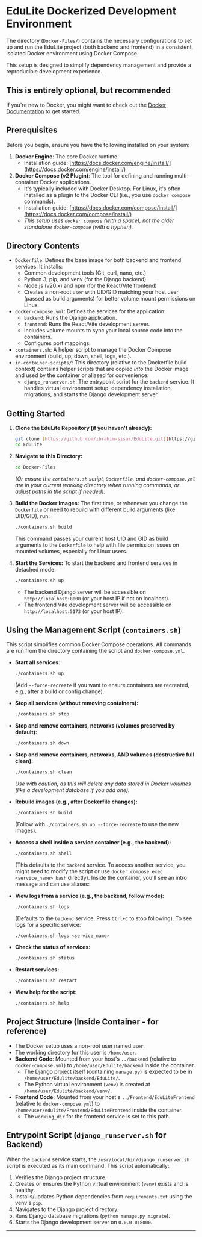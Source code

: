 # EduLite Dockerized Development Environment

The directory (`Docker-Files/`) contains the necessary configurations to set up and run the EduLite project (both backend and frontend) in a consistent, isolated Docker environment using Docker Compose.

This setup is designed to simplify dependency management and provide a reproducible development experience.

## This is entirely optional, but recommended

If you're new to Docker, you might want to check out the [Docker Documentation](https://docs.docker.com/get-started/) to get started.

## Prerequisites

Before you begin, ensure you have the following installed on your system:

1.  **Docker Engine**: The core Docker runtime.
    * Installation guide: [https://docs.docker.com/engine/install/](https://docs.docker.com/engine/install/)
2.  **Docker Compose (v2 Plugin)**: The tool for defining and running multi-container Docker applications.
    * It's typically included with Docker Desktop. For Linux, it's often installed as a plugin to the Docker CLI (i.e., you use `docker compose` commands).
    * Installation guide: [https://docs.docker.com/compose/install/](https://docs.docker.com/compose/install/)
    * *This setup uses `docker compose` (with a space), not the older standalone `docker-compose` (with a hyphen).*

## Directory Contents

* `Dockerfile`: Defines the base image for both backend and frontend services. It installs:
  * Common development tools (Git, curl, nano, etc.)
  * Python 3, pip, and venv (for the Django backend)
  * Node.js (v20.x) and npm (for the React/Vite frontend)
  * Creates a non-root `user` with UID/GID matching your host user (passed as build arguments) for better volume mount permissions on Linux.
* `docker-compose.yml`: Defines the services for the application:
  * `backend`: Runs the Django application.
  * `frontend`: Runs the React/Vite development server.
  * Includes volume mounts to sync your local source code into the containers.
  * Configures port mappings.
* `containers.sh`: A helper script to manage the Docker Compose environment (build, up, down, shell, logs, etc.).
* `in-container-scripts/`: This directory (relative to the Dockerfile build context) contains helper scripts that are copied *into* the Docker image and used by the container or aliased for convenience:
  * `django_runserver.sh`: The entrypoint script for the `backend` service. It handles virtual environment setup, dependency installation, migrations, and starts the Django development server.

## Getting Started

1.  **Clone the EduLite Repository (if you haven't already):**
    ```bash
    git clone [https://github.com/ibrahim-sisar/EduLite.git](https://github.com/ibrahim-sisar/EduLite.git)
    cd EduLite
    ```

2.  **Navigate to this Directory:**
    ```bash
    cd Docker-Files 
    ```
    *(Or ensure the `containers.sh` script, `Dockerfile`, and `docker-compose.yml` are in your current working directory when running commands, or adjust paths in the script if needed).*

3.  **Build the Docker Images:**
    The first time, or whenever you change the `Dockerfile` or need to rebuild with different build arguments (like UID/GID), run:
    ```bash
    ./containers.sh build
    ```
    This command passes your current host UID and GID as build arguments to the `Dockerfile` to help with file permission issues on mounted volumes, especially for Linux users.

4.  **Start the Services:**
    To start the backend and frontend services in detached mode:
    ```bash
    ./containers.sh up
    ```
    * The backend Django server will be accessible on `http://localhost:8000` (or your host IP if not on localhost).
    * The frontend Vite development server will be accessible on `http://localhost:5173` (or your host IP).

## Using the Management Script (`containers.sh`)

This script simplifies common Docker Compose operations. All commands are run from the directory containing the script and `docker-compose.yml`.

* **Start all services:**
    ```bash
    ./containers.sh up
    ```
    (Add `--force-recreate` if you want to ensure containers are recreated, e.g., after a build or config change).

* **Stop all services (without removing containers):**
    ```bash
    ./containers.sh stop
    ```

* **Stop and remove containers, networks (volumes preserved by default):**
    ```bash
    ./containers.sh down
    ```

* **Stop and remove containers, networks, AND volumes (destructive full clean):**
    ```bash
    ./containers.sh clean
    ```
    *Use with caution, as this will delete any data stored in Docker volumes (like a development database if you add one).*

* **Rebuild images (e.g., after Dockerfile changes):**
    ```bash
    ./containers.sh build
    ```
    (Follow with `./containers.sh up --force-recreate` to use the new images).

* **Access a shell inside a service container (e.g., the backend):**
    ```bash
    ./containers.sh shell
    ```
    (This defaults to the `backend` service. To access another service, you might need to modify the script or use `docker compose exec <service_name> bash` directly).
    Inside the container, you'll see an intro message and can use aliases:

* **View logs from a service (e.g., the backend, follow mode):**
    ```bash
    ./containers.sh logs
    ```
    (Defaults to the `backend` service. Press `Ctrl+C` to stop following).
    To see logs for a specific service:
    ```bash
    ./containers.sh logs <service_name>
    ```

* **Check the status of services:**
    ```bash
    ./containers.sh status
    ```

* **Restart services:**
    ```bash
    ./containers.sh restart
    ```

* **View help for the script:**
    ```bash
    ./containers.sh help
    ```

## Project Structure (Inside Container - for reference)

* The Docker setup uses a non-root user named `user`.
* The working directory for this user is `/home/user`.
* **Backend Code**: Mounted from your host's `../backend` (relative to `docker-compose.yml`) to `/home/user/Edulite/backend` inside the container.
  * The Django project itself (containing `manage.py`) is expected to be in `/home/user/Edulite/backend/EduLite/`.
  * The Python virtual environment (`venv`) is created at `/home/user/Edulite/backend/venv/`.
* **Frontend Code**: Mounted from your host's `../Frontend/EduLiteFrontend` (relative to `docker-compose.yml`) to `/home/user/edulite/Frontend/EduLiteFrontend` inside the container.
  * The `working_dir` for the frontend service is set to this path.

## Entrypoint Script (`django_runserver.sh` for Backend)

When the `backend` service starts, the `/usr/local/bin/django_runserver.sh` script is executed as its main command. This script automatically:

1. Verifies the Django project structure.
2. Creates or ensures the Python virtual environment (`venv`) exists and is healthy.
3. Installs/updates Python dependencies from `requirements.txt` using the venv's `pip`.
4. Navigates to the Django project directory.
5. Runs Django database migrations (`python manage.py migrate`).
6. Starts the Django development server on `0.0.0.0:8000`.

---
